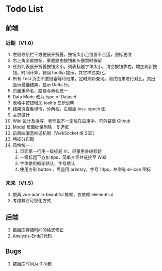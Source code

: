 # Todo List

## 前端

### 近期（V1.0）

1. 左侧导航栏不方便展开折叠，按钮太小且位置不合适，图标更改
2. 右上角全屏按钮、重载路由按钮和头像暂时保留
3. 任务列表展开折叠按钮太小，列表标题字体太小，清空按钮靠右，增加刷新按钮。时间计算，错误 tooltip 提示，其它样式美化。
4. 所有 Test 页面不要阻塞等待结果，定时刷新查询。测试结果进行对比，突出显示最佳结果，显示 Delta 行。
5. 页面重命名，路径与命名统一
6. Data Mode 改为 type of Dataset
7. 表格中按钮增加 tooltip 显示说明
8. 结果页查看详情，分两栏，右侧画 loss-epoch 图
9. 主页设计
10. Wiki 设计及撰写，老师说不一定放在应用中，可外链至 Github
11. Model 页面批量删除，复选框
12. 前后端消息推送机制（WebSocket 或 SSE）
13. 特征分布图
14. 风格统一：
    1. 页面第一行用一级标题 h1，尽量用各级标题
    2. 一级标题下方加 tips，简单介绍并链接至 Wiki
    3. 字体使用框架默认，字号默认
    4. 使用方形 button ，尽量用 primary，字号 14px，左侧有 el-icon 图标

### 未来（V1.5）

1. 脱离 vue-admin-beautiful 框架，仅依赖 element-ui
2. 考虑其它可视化方式

## 后端

1. 数据库存储时间的格式修正
2. Analysis-End的代码

## Bugs

1. 数据库时间为 0 问题
